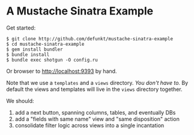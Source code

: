 A Mustache Sinatra Example
==========================

Get started:

    $ git clone http://github.com/defunkt/mustache-sinatra-example
    $ cd mustache-sinatra-example
    $ gem install bundler
    $ bundle install
    $ bundle exec shotgun -O config.ru

Or browser to <http://localhost:9393> by hand.

Note that we use a `templates` and a `views` directory. *You don't
have to.* By default the views and templates will live in the `views`
directory together.

We should:
  1) add a next button, spanning columns, tables, and eventually DBs
  2) add a "fields with same name" view and "same disposition" action
  3) consolidate filter logic across views into a single incantation

